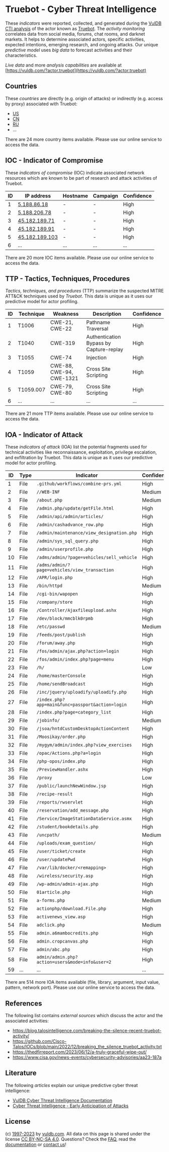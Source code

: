 # Truebot - Cyber Threat Intelligence

These _indicators_ were reported, collected, and generated during the [VulDB CTI analysis](https://vuldb.com/?kb.cti) of the actor known as [Truebot](https://vuldb.com/?actor.truebot). The _activity monitoring_ correlates data from social media, forums, chat rooms, and darknet markets. It helps to determine associated actors, specific activities, expected intentions, emerging research, and ongoing attacks. Our unique _predictive model_ uses _big data_ to forecast activities and their characteristics.

_Live data_ and more _analysis capabilities_ are available at [https://vuldb.com/?actor.truebot](https://vuldb.com/?actor.truebot)

## Countries

These _countries_ are directly (e.g. origin of attacks) or indirectly (e.g. access by proxy) associated with Truebot:

* [US](https://vuldb.com/?country.us)
* [CN](https://vuldb.com/?country.cn)
* [RU](https://vuldb.com/?country.ru)
* ...

There are 24 more country items available. Please use our online service to access the data.

## IOC - Indicator of Compromise

These _indicators of compromise_ (IOC) indicate associated network resources which are known to be part of research and attack activities of Truebot.

ID | IP address | Hostname | Campaign | Confidence
-- | ---------- | -------- | -------- | ----------
1 | [5.188.86.18](https://vuldb.com/?ip.5.188.86.18) | - | - | High
2 | [5.188.206.78](https://vuldb.com/?ip.5.188.206.78) | - | - | High
3 | [45.182.189.71](https://vuldb.com/?ip.45.182.189.71) | - | - | High
4 | [45.182.189.91](https://vuldb.com/?ip.45.182.189.91) | - | - | High
5 | [45.182.189.103](https://vuldb.com/?ip.45.182.189.103) | - | - | High
6 | ... | ... | ... | ...

There are 20 more IOC items available. Please use our online service to access the data.

## TTP - Tactics, Techniques, Procedures

_Tactics, techniques, and procedures_ (TTP) summarize the suspected MITRE ATT&CK techniques used by _Truebot_. This data is unique as it uses our predictive model for actor profiling.

ID | Technique | Weakness | Description | Confidence
-- | --------- | -------- | ----------- | ----------
1 | T1006 | CWE-21, CWE-22 | Pathname Traversal | High
2 | T1040 | CWE-319 | Authentication Bypass by Capture-replay | High
3 | T1055 | CWE-74 | Injection | High
4 | T1059 | CWE-88, CWE-94, CWE-1321 | Cross Site Scripting | High
5 | T1059.007 | CWE-79, CWE-80 | Cross Site Scripting | High
6 | ... | ... | ... | ...

There are 21 more TTP items available. Please use our online service to access the data.

## IOA - Indicator of Attack

These _indicators of attack_ (IOA) list the potential fragments used for technical activities like reconnaissance, exploitation, privilege escalation, and exfiltration by Truebot. This data is unique as it uses our predictive model for actor profiling.

ID | Type | Indicator | Confidence
-- | ---- | --------- | ----------
1 | File | `.github/workflows/combine-prs.yml` | High
2 | File | `//WEB-INF` | Medium
3 | File | `/about.php` | Medium
4 | File | `/admin.php/update/getFile.html` | High
5 | File | `/admin/api/admin/articles/` | High
6 | File | `/admin/cashadvance_row.php` | High
7 | File | `/admin/maintenance/view_designation.php` | High
8 | File | `/admin/sys_sql_query.php` | High
9 | File | `/admin/userprofile.php` | High
10 | File | `/adms/admin/?page=vehicles/sell_vehicle` | High
11 | File | `/adms/admin/?page=vehicles/view_transaction` | High
12 | File | `/APR/login.php` | High
13 | File | `/bin/httpd` | Medium
14 | File | `/cgi-bin/wapopen` | High
15 | File | `/company/store` | High
16 | File | `/Controller/Ajaxfileupload.ashx` | High
17 | File | `/dev/block/mmcblk0rpmb` | High
18 | File | `/etc/passwd` | Medium
19 | File | `/feeds/post/publish` | High
20 | File | `/forum/away.php` | High
21 | File | `/fos/admin/ajax.php?action=login` | High
22 | File | `/fos/admin/index.php?page=menu` | High
23 | File | `/h/` | Low
24 | File | `/home/masterConsole` | High
25 | File | `/home/sendBroadcast` | High
26 | File | `/inc/jquery/uploadify/uploadify.php` | High
27 | File | `/index.php?app=main&func=passport&action=login` | High
28 | File | `/index.php?page=category_list` | High
29 | File | `/jobinfo/` | Medium
30 | File | `/jsoa/hntdCustomDesktopActionContent` | High
31 | File | `/Moosikay/order.php` | High
32 | File | `/mygym/admin/index.php?view_exercises` | High
33 | File | `/opac/Actions.php?a=login` | High
34 | File | `/php-opos/index.php` | High
35 | File | `/PreviewHandler.ashx` | High
36 | File | `/proxy` | Low
37 | File | `/public/launchNewWindow.jsp` | High
38 | File | `/recipe-result` | High
39 | File | `/reports/rwservlet` | High
40 | File | `/reservation/add_message.php` | High
41 | File | `/Service/ImageStationDataService.asmx` | High
42 | File | `/student/bookdetails.php` | High
43 | File | `/uncpath/` | Medium
44 | File | `/uploads/exam_question/` | High
45 | File | `/user/ticket/create` | High
46 | File | `/user/updatePwd` | High
47 | File | `/var/lib/docker/<remapping>` | High
48 | File | `/wireless/security.asp` | High
49 | File | `/wp-admin/admin-ajax.php` | High
50 | File | `01article.php` | High
51 | File | `a-forms.php` | Medium
52 | File | `actionphp/download.File.php` | High
53 | File | `activenews_view.asp` | High
54 | File | `adclick.php` | Medium
55 | File | `admin.a6mambocredits.php` | High
56 | File | `admin.cropcanvas.php` | High
57 | File | `admin/abc.php` | High
58 | File | `admin/admin.php?action=users&mode=info&user=2` | High
59 | ... | ... | ...

There are 514 more IOA items available (file, library, argument, input value, pattern, network port). Please use our online service to access the data.

## References

The following list contains _external sources_ which discuss the actor and the associated activities:

* https://blog.talosintelligence.com/breaking-the-silence-recent-truebot-activity/
* https://github.com/Cisco-Talos/IOCs/blob/main/2022/12/breaking_the_silence_truebot_activity.txt
* https://thedfirreport.com/2023/06/12/a-truly-graceful-wipe-out/
* https://www.cisa.gov/news-events/cybersecurity-advisories/aa23-187a

## Literature

The following _articles_ explain our unique predictive cyber threat intelligence:

* [VulDB Cyber Threat Intelligence Documentation](https://vuldb.com/?kb.cti)
* [Cyber Threat Intelligence - Early Anticipation of Attacks](https://www.scip.ch/en/?labs.20201022)

## License

(c) [1997-2023](https://vuldb.com/?kb.changelog) by [vuldb.com](https://vuldb.com/?kb.about). All data on this page is shared under the license [CC BY-NC-SA 4.0](https://creativecommons.org/licenses/by-nc-sa/4.0/). Questions? Check the [FAQ](https://vuldb.com/?kb.faq), read the [documentation](https://vuldb.com/?kb) or [contact us](https://vuldb.com/?contact)!
